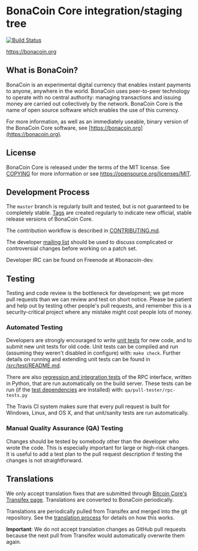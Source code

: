 BonaCoin Core integration/staging tree
=====================================

[![Build Status](https://travis-ci.org/bonacoin-project/bonacoin.svg?branch=master)](https://travis-ci.org/bonacoin-project/bonacoin)

https://bonacoin.org

What is BonaCoin?
----------------

BonaCoin is an experimental digital currency that enables instant payments to
anyone, anywhere in the world. BonaCoin uses peer-to-peer technology to operate
with no central authority: managing transactions and issuing money are carried
out collectively by the network. BonaCoin Core is the name of open source
software which enables the use of this currency.

For more information, as well as an immediately useable, binary version of
the BonaCoin Core software, see [https://bonacoin.org](https://bonacoin.org).

License
-------

BonaCoin Core is released under the terms of the MIT license. See [COPYING](COPYING) for more
information or see https://opensource.org/licenses/MIT.

Development Process
-------------------

The `master` branch is regularly built and tested, but is not guaranteed to be
completely stable. [Tags](https://github.com/bonacoin-project/bonacoin/tags) are created
regularly to indicate new official, stable release versions of BonaCoin Core.

The contribution workflow is described in [CONTRIBUTING.md](CONTRIBUTING.md).

The developer [mailing list](https://groups.google.com/forum/#!forum/bonacoin-dev)
should be used to discuss complicated or controversial changes before working
on a patch set.

Developer IRC can be found on Freenode at #bonacoin-dev.

Testing
-------

Testing and code review is the bottleneck for development; we get more pull
requests than we can review and test on short notice. Please be patient and help out by testing
other people's pull requests, and remember this is a security-critical project where any mistake might cost people
lots of money.

### Automated Testing

Developers are strongly encouraged to write [unit tests](src/test/README.md) for new code, and to
submit new unit tests for old code. Unit tests can be compiled and run
(assuming they weren't disabled in configure) with: `make check`. Further details on running
and extending unit tests can be found in [/src/test/README.md](/src/test/README.md).

There are also [regression and integration tests](/qa) of the RPC interface, written
in Python, that are run automatically on the build server.
These tests can be run (if the [test dependencies](/qa) are installed) with: `qa/pull-tester/rpc-tests.py`

The Travis CI system makes sure that every pull request is built for Windows, Linux, and OS X, and that unit/sanity tests are run automatically.

### Manual Quality Assurance (QA) Testing

Changes should be tested by somebody other than the developer who wrote the
code. This is especially important for large or high-risk changes. It is useful
to add a test plan to the pull request description if testing the changes is
not straightforward.

Translations
------------

We only accept translation fixes that are submitted through [Bitcoin Core's Transifex page](https://www.transifex.com/projects/p/bitcoin/).
Translations are converted to BonaCoin periodically.

Translations are periodically pulled from Transifex and merged into the git repository. See the
[translation process](doc/translation_process.md) for details on how this works.

**Important**: We do not accept translation changes as GitHub pull requests because the next
pull from Transifex would automatically overwrite them again.

